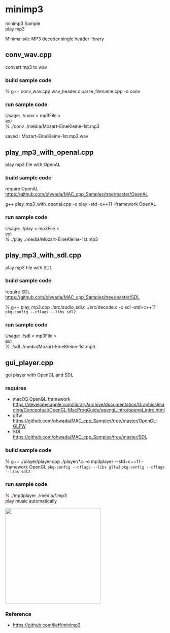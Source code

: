 minimp3
===============

minimp3 Sample <br/>
play mp3 <br/>

Minimalistic MP3 decoder single header library <br/>

## conv_wav.cpp
convert mp3 to wav <br/>

### build sample code 
% g++ conv_wav.cpp wav_header.c parse_filename.cpp  -o conv <br/>

### run sample code 
Usage: ./conv \< mp3File \> <br/> 
ex) <br/>
%  ./conv ./media/Mozart-EineKleine-1st.mp3 <br/> 

saved : Mozart-EineKleine-1st.mp3.wav <br/>

## play_mp3_with_openal.cpp
play mp3 file with OpenAL <br/>

### build sample code
require OpenAL <br/>
https://github.com/ohwada/MAC_cpp_Samples/tree/master/OpenAL <br/>

g++ play_mp3_with_openal.cpp -o play -std=c++11  -framework OpenAL 

### run sample code 
Usage: ./play \< mp3File \> <br/> 
ex) <br/>
%  ./play ./media/Mozart-EineKleine-1st.mp3 <br/> 

## play_mp3_with_sdl.cpp
play mp3 file with SDL <br/>

### build sample code
require SDL <br/>
https://github.com/ohwada/MAC_cpp_Samples/tree/master/SDL

% g++ play_mp3.cpp  ./src/audio_sdl.c  ./src/decode.c  -o sdl -std=c++11  `pkg-config --cflags --libs sdl2` <br/>

### run sample code 
Usage: ./sdl \< mp3File \> <br/> 
ex) <br/>
%  ./sdl ./media/Mozart-EineKleine-1st.mp3 <br/> 


## gui_player.cpp
gui player with OpenGL and SDL <br/>

### requires  
- macOS  OpenGL framework <br/>
https://developer.apple.com/library/archive/documentation/GraphicsImaging/Conceptual/OpenGL-MacProgGuide/opengl_intro/opengl_intro.html <br/>
- glfw <br/>
https://github.com/ohwada/MAC_cpp_Samples/tree/master/OpenGL-GLFW
- SDL <br/>
https://github.com/ohwada/MAC_cpp_Samples/tree/master/SDL


### build sample code 
% g++  ./player/player.cpp ./player/*.c -o mp3player --std=c++11  -framework OpenGL `pkg-config --cflags --libs glfw3` `pkg-config --cflags --libs sdl2`  


### run sample code 
% ./mp3player ./media/*.mp3 <br/>
play music automatically <br/>

<image src="https://raw.githubusercontent.com/ohwada/MAC_cpp_Samples/master/minimp3/result/screenshot_player.png" width="300" /><br/>

### Reference <br/>
- https://github.com/lieff/minimp3


